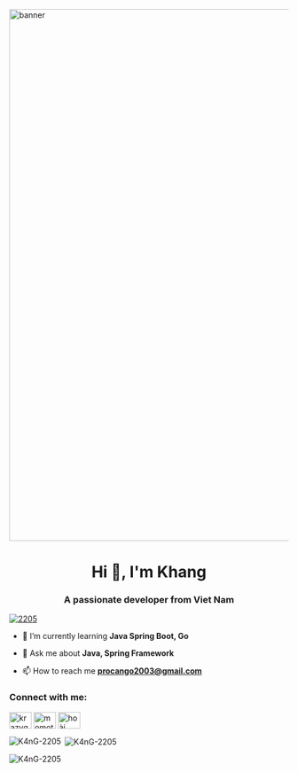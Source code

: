 <img alt="banner" style="width:100vw" src="https://media.giphy.com/media/v1.Y2lkPTc5MGI3NjExazhpbXF4enF3bmEwZDF3ODJ6dnlvMHJvcWdzZWlkcXoxdmU3eHVjaiZlcD12MV9pbnRlcm5hbF9naWZfYnlfaWQmY3Q9Zw/bi6RQ5x3tqoSI/giphy.gif">

<h1 align="center">Hi 👋, I'm Khang</h1>
<h3 align="center">A passionate developer from Viet Nam</h3>

<p align="left"> <a href="https://github.com/ryo-ma/github-profile-trophy"><img src="https://github-profile-trophy.vercel.app/?username=Hypr2205" alt="2205" /></a> </p>

- 🌱 I’m currently learning **Java Spring Boot, Go**

- 💬 Ask me about **Java, Spring Framework**

- 📫 How to reach me **procango2003@gmail.com**

<h3 align="left">Connect with me:</h3>
<p align="left">
<a href="https://dev.to/krazyguy2205" target="blank"><img align="center" src="https://raw.githubusercontent.com/rahuldkjain/github-profile-readme-generator/master/src/images/icons/Social/devto.svg" alt="krazyguy2205" height="30" width="40" /></a>
<a href="https://twitter.com/Hypr2205" target="blank"><img align="center" src="https://raw.githubusercontent.com/rahuldkjain/github-profile-readme-generator/master/src/images/icons/Social/twitter.svg" alt="momotarou_dev" height="30" width="40" /></a>
<a href="https://www.facebook.com/khang.Hypr.2205/" target="blank"><img align="center" src="https://raw.githubusercontent.com/rahuldkjain/github-profile-readme-generator/master/src/images/icons/Social/facebook.svg" alt="hoài khang" height="30" width="40" /></a>
</p>

<p><img align="left" src="https://github-readme-stats.vercel.app/api/top-langs?username=Hypr2205&show_icons=true&locale=en&layout=compact" alt="K4nG-2205" /></p>

<p>&nbsp;<img align="center" src="https://github-readme-stats.vercel.app/api?username=Hypr2205&show_icons=true&locale=en" alt="K4nG-2205" /></p>

<p><img align="center" src="https://github-readme-streak-stats.herokuapp.com/?user=Hypr2205&" alt="K4nG-2205" /></p>
